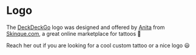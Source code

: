 # Logo

The [DeckDeckGo] logo was designed and offered by [Anita](mailto:hello@skinque.com) from [Skinque.com](http://skinque.com), a great online marketplace for tattoos 🤘

Reach her out if you are looking for a cool custom tattoo or a nice logo 😃

[DeckDeckGo]: https://deckdeckgo.com
